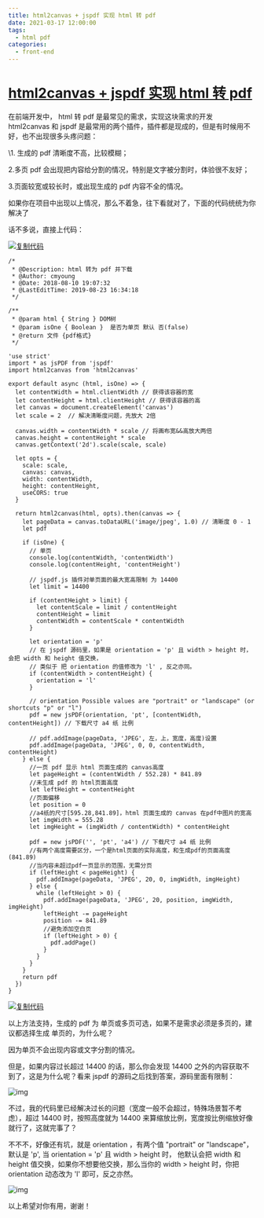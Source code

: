 ```yaml
---
title: html2canvas + jspdf 实现 html 转 pdf
date: 2021-03-17 12:00:00
tags:
  - html pdf
categories:
  - front-end
---
```


# [html2canvas + jspdf 实现 html 转 pdf](https://www.cnblogs.com/cmyoung/p/11609996.html)

在前端开发中， html 转 pdf 是最常见的需求，实现这块需求的开发 html2canvas 和 jspdf 是最常用的两个插件，插件都是现成的，但是有时候用不好，也不出现很多头疼问题：

\1. 生成的 pdf 清晰度不高，比较模糊；

2.多页 pdf 会出现把内容给分割的情况，特别是文字被分割时，体验很不友好；

3.页面较宽或较长时，或出现生成的 pdf 内容不全的情况。

如果你在项目中出现以上情况，那么不着急，往下看就对了，下面的代码统统为你解决了

话不多说，直接上代码：

[![复制代码](https://common.cnblogs.com/images/copycode.gif)](<javascript:void(0);>)

```
/*
 * @Description: html 转为 pdf 并下载
 * @Author: cmyoung
 * @Date: 2018-08-10 19:07:32
 * @LastEditTime: 2019-08-23 16:34:18
 */

/**
 * @param html { String } DOM树
 * @param isOne { Boolean }  是否为单页 默认 否(false)
 * @return 文件 {pdf格式}
 */

'use strict'
import * as jsPDF from 'jspdf'
import html2canvas from 'html2canvas'

export default async (html, isOne) => {
  let contentWidth = html.clientWidth // 获得该容器的宽
  let contentHeight = html.clientHeight // 获得该容器的高
  let canvas = document.createElement('canvas')
  let scale = 2  // 解决清晰度问题，先放大 2倍

  canvas.width = contentWidth * scale // 将画布宽&&高放大两倍
  canvas.height = contentHeight * scale
  canvas.getContext('2d').scale(scale, scale)

  let opts = {
    scale: scale,
    canvas: canvas,
    width: contentWidth,
    height: contentHeight,
    useCORS: true
  }

  return html2canvas(html, opts).then(canvas => {
    let pageData = canvas.toDataURL('image/jpeg', 1.0) // 清晰度 0 - 1
    let pdf

    if (isOne) {
      // 单页
      console.log(contentWidth, 'contentWidth')
      console.log(contentHeight, 'contentHeight')

      // jspdf.js 插件对单页面的最大宽高限制 为 14400
      let limit = 14400

      if (contentHeight > limit) {
        let contentScale = limit / contentHeight
        contentHeight = limit
        contentWidth = contentScale * contentWidth
      }

      let orientation = 'p'
      // 在 jspdf 源码里，如果是 orientation = 'p' 且 width > height 时， 会把 width 和 height 值交换，
      // 类似于 把 orientation 的值修改为 'l' , 反之亦同。
      if (contentWidth > contentHeight) {
        orientation = 'l'
      }

      // orientation Possible values are "portrait" or "landscape" (or shortcuts "p" or "l")
      pdf = new jsPDF(orientation, 'pt', [contentWidth, contentHeight]) // 下载尺寸 a4 纸 比例

      // pdf.addImage(pageData, 'JPEG', 左，上，宽度，高度)设置
      pdf.addImage(pageData, 'JPEG', 0, 0, contentWidth, contentHeight)
    } else {
      //一页 pdf 显示 html 页面生成的 canvas高度
      let pageHeight = (contentWidth / 552.28) * 841.89
      //未生成 pdf 的 html页面高度
      let leftHeight = contentHeight
      //页面偏移
      let position = 0
      //a4纸的尺寸[595.28,841.89]，html 页面生成的 canvas 在pdf中图片的宽高
      let imgWidth = 555.28
      let imgHeight = (imgWidth / contentWidth) * contentHeight

      pdf = new jsPDF('', 'pt', 'a4') // 下载尺寸 a4 纸 比例
      //有两个高度需要区分，一个是html页面的实际高度，和生成pdf的页面高度(841.89)
      //当内容未超过pdf一页显示的范围，无需分页
      if (leftHeight < pageHeight) {
        pdf.addImage(pageData, 'JPEG', 20, 0, imgWidth, imgHeight)
      } else {
        while (leftHeight > 0) {
          pdf.addImage(pageData, 'JPEG', 20, position, imgWidth, imgHeight)
          leftHeight -= pageHeight
          position -= 841.89
          //避免添加空白页
          if (leftHeight > 0) {
            pdf.addPage()
          }
        }
      }
    }
    return pdf
  })
}
```

[![复制代码](https://common.cnblogs.com/images/copycode.gif)](<javascript:void(0);>)

以上方法支持，生成的 pdf 为 单页或多页可选，如果不是需求必须是多页的，建议都选择生成 单页的，为什么呢？

因为单页不会出现内容或文字分割的情况。

但是，如果内容过长超过 14400 的话，那么你会发现 14400 之外的内容获取不到了，这是为什么呢？看来 jspdf 的源码之后找到答案，源码里面有限制：

![img](https://img2018.cnblogs.com/blog/1057407/201909/1057407-20190929204322414-1180600295.png)

不过，我的代码里已经解决过长的问题（宽度一般不会超过，特殊场景暂不考虑），超过 14400 时，按照高度就为 14400 来算缩放比例，宽度按比例缩放好像就行了，这就完事了？

不不不，好像还有坑，就是 orientation ，有两个值 "portrait" or "landscape"，默认是 'p', 当 orientation = 'p' 且 width > height 时， 他默认会把 width 和 height 值交换，如果你不想要他交换，那么当你的 width > height 时，你把 orientation 动态改为 'l' 即可，反之亦然。

![img](https://img2018.cnblogs.com/blog/1057407/201909/1057407-20190929205457859-1507713517.png)

以上希望对你有用，谢谢！
